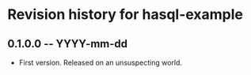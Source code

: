 # Revision history for hasql-example

## 0.1.0.0 -- YYYY-mm-dd

* First version. Released on an unsuspecting world.
